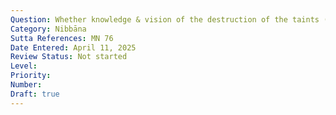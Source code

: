 ```yaml
---
Question: Whether knowledge & vision of the destruction of the taints (khīṇāsava) is the same as the destruction of the taints?
Category: Nibbāna
Sutta References: MN 76
Date Entered: April 11, 2025
Review Status: Not started
Level: 
Priority: 
Number: 
Draft: true
---
```

